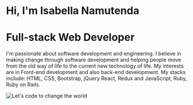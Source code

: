   # Hi, I'm Isabella Namutenda    
  # Full-stack Web Developer   
I'm passionate about software development and engineering. I believe in making change through software development and helping people move from the old way of life to the current new technology of life. My interests are in Front-end development and also back-end developmwnt.
My stacks include: HTML, CSS, Bootstrap, jQuery React, Redux and JavaScript, Ruby, Ruby on Rails.
 



![Let's code to change the world](https://user-images.githubusercontent.com/61048667/131043784-84b11bc7-2493-4b6a-a4ca-b488ed0f31ec.png)

     
 
